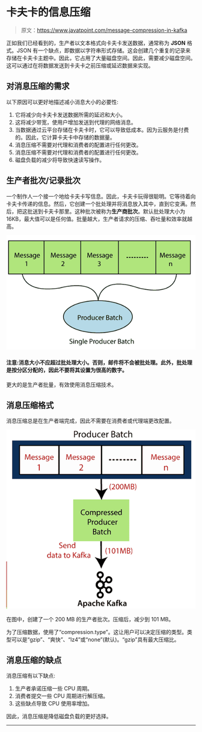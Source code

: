 # 卡夫卡的信息压缩

> 原文：<https://www.javatpoint.com/message-compression-in-kafka>

正如我们已经看到的，生产者以文本格式向卡夫卡发送数据，通常称为 **JSON** 格式。JSON 有一个缺点，即数据以字符串形式存储。这会创建几个重复的记录来存储在卡夫卡主题中。因此，它占用了大量磁盘空间。因此，需要减少磁盘空间。这可以通过在将数据发送到卡夫卡之前压缩或延迟数据来实现。

## 对消息压缩的需求

以下原因可以更好地描述减小消息大小的必要性:

1.  它将减少向卡夫卡发送数据所需的延迟和大小。
2.  这将减少带宽，使用户增加发送到代理的网络消息。
3.  当数据通过云平台存储在卡夫卡时，它可以导致低成本。因为云服务是付费的。因此，它计算卡夫卡中存储的数据量。
4.  消息压缩不需要对代理和消费者的配置进行任何更改。
5.  消息压缩不需要对代理和消费者的配置进行任何更改。
6.  磁盘负载的减少将导致快速读写操作。

## 生产者批次/记录批次

一个制作人一个接一个地给卡夫卡写信息。因此，卡夫卡玩得很聪明。它等待着向卡夫卡传递的信息。然后，它创建一个批处理并将消息放入其中，直到它变满。然后，把这批送到卡夫卡那里。这种批次被称为**生产商批次**。默认批处理大小为 16KB，最大值可以是任何值。批量越大，生产者请求的压缩、吞吐量和效率就越高。

![Kafka Message Compression](img/59cb7bb842bdb97c1b1cbdce9cb327fb.png)

#### 注意:消息大小不应超过批处理大小。否则，邮件将不会被批处理。此外，批处理是按分区分配的，因此不要将其设置为很高的数字。

更大的是生产者批量，有效使用消息压缩技术。

## 消息压缩格式

消息压缩总是在生产者端完成，因此不需要在消费者或代理端更改配置。

![Kafka Message Compression](img/f94889857e402609a33286764ca51819.png)

在图中，创建了一个 200 MB 的生产者批次。压缩后，减少到 101 MB。

为了压缩数据，使用了“compression.type”。这让用户可以决定压缩的类型。类型可以是“gzip”、“爽快”、“lz4”或“none”(默认)。“gzip”具有最大压缩比。

## 消息压缩的缺点

消息压缩有以下缺点:

1.  生产者承诺压缩一些 CPU 周期。
2.  消费者提交一些 CPU 周期进行解压缩。
3.  这些缺点导致 CPU 使用率增加。

因此，消息压缩是降低磁盘负载的更好选择。

* * *